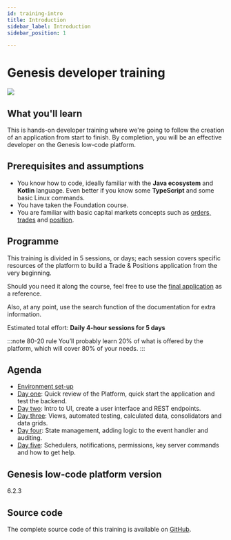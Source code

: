 ```yaml
---
id: training-intro
title: Introduction
sidebar_label: Introduction
sidebar_position: 1

---
```

# Genesis developer training
![](/img/dev-training-book-cover.png)

## What you'll learn​

This is hands-on developer training where we're going to follow the creation ​of an application from start to finish. By completion, you will be an effective developer on the Genesis low-code platform.

## Prerequisites and assumptions

- You know how to code, ideally familiar with the **Java ecosystem** and **Kotlin** language. Even better if you know some​ **TypeScript** and some basic Linux commands.​
- You have taken the Foundation course.
- You are familiar with basic capital markets concepts such as [orders, trades](https://www.investopedia.com/terms/o/order.asp) and [position](https://www.investopedia.com/terms/p/position.asp).

## Programme

This training is divided in 5 sessions, or days; each session covers specific resources of the platform to build a Trade & Positions application from the very beginning.

Should you need it along the course, feel free to use the [final application](#source-code) as a reference.

Also, at any point, use the search function of the documentation for extra information.

Estimated total effort: <b>Daily 4-hour sessions for 5 days</b>

:::note 80-20 rule
You’ll probably learn 20% of what is offered ​by the platform​, which will cover 80% of your needs.
:::

## Agenda

- [Environment set-up](/getting-started/developer-training/environment-setup/)
- [Day one](/getting-started/developer-training/training-content-day1/): Quick review of the Platform​, quick start the application and test the backend​​.
- [Day two](/getting-started/developer-training/training-content-day2/): Intro to UI​, create a user interface​ and REST endpoints.
- [Day three](/getting-started/developer-training/training-content-day3/): Views​, automated testing​, calculated data, consolidators and data grids​.
- [Day four](/getting-started/developer-training/training-content-day4/): State management, adding logic to the event handler​ ​and auditing​.
- [Day five](/getting-started/developer-training/training-content-day5/): Schedulers, notifications, permissions​, key server commands​ and how to get help​.

## Genesis low-code platform version
6.2.3

## Source code
The complete source code of this training is available 
on [GitHub](https://github.com/genesiscommunitysuccess/devtraining-alpha).
